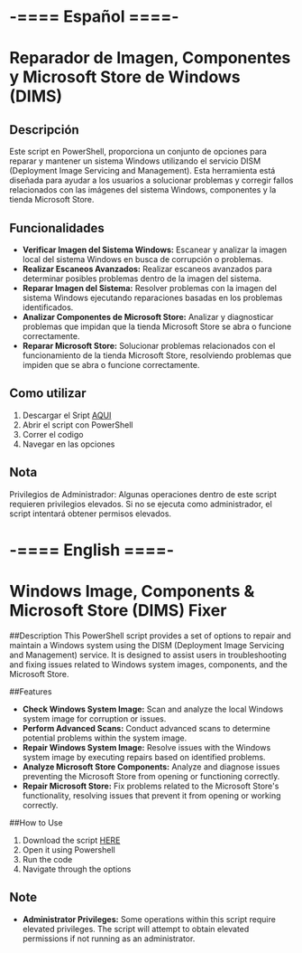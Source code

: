 # -==== Español ====-
# Reparador de Imagen, Componentes y Microsoft Store de Windows (DIMS)

## Descripción
Este script en PowerShell, proporciona un conjunto de opciones para reparar y mantener un sistema Windows utilizando el servicio DISM (Deployment Image Servicing and Management). Esta herramienta está diseñada para ayudar a los usuarios a solucionar problemas y corregir fallos relacionados con las imágenes del sistema Windows, componentes y la tienda Microsoft Store.

## Funcionalidades
- **Verificar Imagen del Sistema Windows:**
    Escanear y analizar la imagen local del sistema Windows en busca de corrupción o problemas.
- **Realizar Escaneos Avanzados:**
    Realizar escaneos avanzados para determinar posibles problemas dentro de la imagen del sistema.
- **Reparar Imagen del Sistema:**
    Resolver problemas con la imagen del sistema Windows ejecutando reparaciones basadas en los problemas identificados.
- **Analizar Componentes de Microsoft Store:**
    Analizar y diagnosticar problemas que impidan que la tienda Microsoft Store se abra o funcione correctamente.
- **Reparar Microsoft Store:**
    Solucionar problemas relacionados con el funcionamiento de la tienda Microsoft Store, resolviendo problemas que impiden que se abra o funcione correctamente.

## Como utilizar
1. Descargar el Sript [AQUI](https://github.com/borferkic/Fix-WindowsIMG/tree/main/files)
2. Abrir el script con PowerShell
3. Correr el codigo
4. Navegar en las opciones

## Nota
Privilegios de Administrador: Algunas operaciones dentro de este script requieren privilegios elevados. 
Si no se ejecuta como administrador, el script intentará obtener permisos elevados.

# -==== English ====-

# Windows Image, Components & Microsoft Store (DIMS) Fixer

##Description
This PowerShell script provides a set of options to repair and maintain a Windows system using the DISM (Deployment Image Servicing and Management) service. It is designed to assist users in troubleshooting and fixing issues related to Windows system images, components, and the Microsoft Store.

##Features
- **Check Windows System Image:** 
    Scan and analyze the local Windows system image for corruption or issues.
- **Perform Advanced Scans:**
    Conduct advanced scans to determine potential problems within the system image.
- **Repair Windows System Image:**
    Resolve issues with the Windows system image by executing repairs based on identified problems.
- **Analyze Microsoft Store Components:**
    Analyze and diagnose issues preventing the Microsoft Store from opening or functioning correctly.
- **Repair Microsoft Store:**
    Fix problems related to the Microsoft Store's functionality, resolving issues that prevent it from opening or working correctly.

##How to Use
1. Download the script [HERE](https://github.com/borferkic/Fix-WindowsIMG/tree/main/files)
2. Open it using Powershell
3. Run the code
4. Navigate through the options

## Note
- **Administrator Privileges:** Some operations within this script require elevated privileges. The script will attempt to obtain elevated permissions if not running as an administrator.

